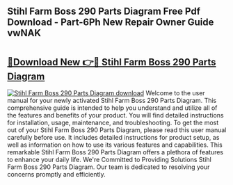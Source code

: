 ## Stihl Farm Boss 290 Parts Diagram Free Pdf Download - Part-6Ph New Repair Owner Guide vwNAK

# <h2><a href="http://dfnacf.blite.top/?on=Stihl+Farm+Boss+290+Parts+Diagram">🔗Download New 👉🔴 Stihl Farm Boss 290 Parts Diagram</a></h2>

[![Stihl Farm Boss 290 Parts Diagram download](https://i.imgur.com/lujVjoI.png)](http://dfnacf.blite.top/?on=Stihl+Farm+Boss+290+Parts+Diagram)
Welcome to the user manual for your newly activated Stihl Farm Boss 290 Parts Diagram. This comprehensive guide is intended to help you understand and utilize all of the features and benefits of your product. You will find detailed instructions for installation, usage, maintenance, and troubleshooting. To get the most out of your Stihl Farm Boss 290 Parts Diagram, please read this user manual carefully before use. It includes detailed instructions for product setup, as well as information on how to use its various features and capabilities. This remarkable Stihl Farm Boss 290 Parts Diagram offers a plethora of features to enhance your daily life. We're Committed to Providing Solutions Stihl Farm Boss 290 Parts Diagram. Our team is dedicated to resolving your concerns promptly and efficiently.
